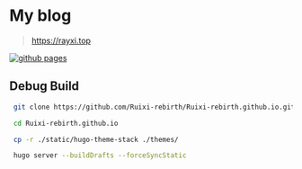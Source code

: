 # My blog

> https://rayxi.top

[![github pages](https://github.com/ruixi-rebirth/ruixi-rebirth.github.io/actions/workflows/gh_pages.yml/badge.svg)](https://github.com/ruixi-rebirth/ruixi-rebirth.github.io/actions/workflows/gh_pages.yml)

## Debug Build

```bash
 git clone https://github.com/Ruixi-rebirth/Ruixi-rebirth.github.io.git --branch=blog --depth=1

 cd Ruixi-rebirth.github.io

 cp -r ./static/hugo-theme-stack ./themes/

 hugo server --buildDrafts --forceSyncStatic
```
